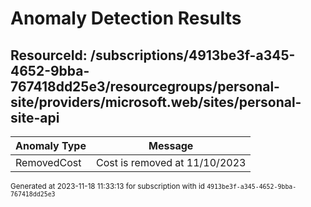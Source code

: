 # Anomaly Detection Results

## ResourceId: /subscriptions/4913be3f-a345-4652-9bba-767418dd25e3/resourcegroups/personal-site/providers/microsoft.web/sites/personal-site-api

| Anomaly Type | Message |
|---|---|
|RemovedCost| Cost is removed at 11/10/2023|


<sup>Generated at 2023-11-18 11:33:13 for subscription with id `4913be3f-a345-4652-9bba-767418dd25e3`</sup>
